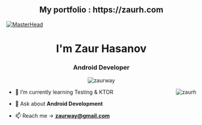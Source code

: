 
<h2 align="center">My portfolio : https://zaurh.com</h2> 

[![MasterHead](https://i.hizliresim.com/9vqfash.gif)](zaurh.com)
<h1 align="center">I'm Zaur Hasanov </h1> 
<h3 align="center">Android Developer</h3>



<p align="center"> <img src="https://komarev.com/ghpvc/?username=zaurh&label=Profile%20views&color=0e75b6&style=flat" alt="zaurway" /> </p>


 
- 🌱 I’m currently learning Testing & KTOR <img align="right" src="https://github-readme-streak-stats.herokuapp.com/?user=zaurh&&theme=tokyonight" alt="zaurh" />

- 💬 Ask about **Android Development** 

- 📫 Reach me -> **zaurway@gmail.com**


 


